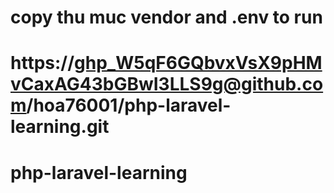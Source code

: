 # copy thu muc vendor and .env to run

# https://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@github.com/hoa76001/php-laravel-learning.git

# php-laravel-learning